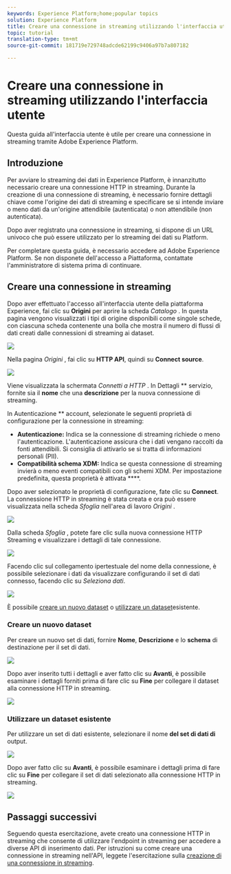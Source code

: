 ```yaml
---
keywords: Experience Platform;home;popular topics
solution: Experience Platform
title: Creare una connessione in streaming utilizzando l'interfaccia utente
topic: tutorial
translation-type: tm+mt
source-git-commit: 181719e729748adcde62199c9406a97b7a807182

---
```



# Creare una connessione in streaming utilizzando l&#39;interfaccia utente

Questa guida all&#39;interfaccia utente è utile per creare una connessione in streaming tramite Adobe Experience Platform.

## Introduzione

Per avviare lo streaming dei dati in Experience Platform, è innanzitutto necessario creare una connessione HTTP in streaming. Durante la creazione di una connessione di streaming, è necessario fornire dettagli chiave come l&#39;origine dei dati di streaming e specificare se si intende inviare o meno dati da un&#39;origine attendibile (autenticata) o non attendibile (non autenticata).

Dopo aver registrato una connessione in streaming, si dispone di un URL univoco che può essere utilizzato per lo streaming dei dati su Platform.

Per completare questa guida, è necessario accedere ad Adobe Experience Platform. Se non disponete dell&#39;accesso a Piattaforma, contattate l&#39;amministratore di sistema prima di continuare.

## Creare una connessione in streaming

Dopo aver effettuato l&#39;accesso all&#39;interfaccia utente della piattaforma Experience, fai clic su **Origini** per aprire la scheda *Catalogo* . In questa pagina vengono visualizzati i tipi di origine disponibili come singole schede, con ciascuna scheda contenente una bolla che mostra il numero di flussi di dati creati dalle connessioni di streaming ai dataset.

![](../images/streaming-ingestion/ui/click-sources.png)

Nella pagina *Origini* , fai clic su **HTTP API**, quindi su **Connect source**.

![](../images/streaming-ingestion/ui/click-connect-source.png)

Viene visualizzata la schermata *Connetti a HTTP* . In Dettagli ** servizio, fornite sia il **nome** che una **descrizione** per la nuova connessione di streaming.

In Autenticazione ** account, selezionate le seguenti proprietà di configurazione per la connessione in streaming:

- **Autenticazione:** Indica se la connessione di streaming richiede o meno l&#39;autenticazione. L&#39;autenticazione assicura che i dati vengano raccolti da fonti attendibili. Si consiglia di attivarlo se si tratta di informazioni personali (PII).
- **Compatibilità schema XDM:** Indica se questa connessione di streaming invierà o meno eventi compatibili con gli schemi XDM. Per impostazione predefinita, questa proprietà è attivata ****.

Dopo aver selezionato le proprietà di configurazione, fate clic su **Connect**. La connessione HTTP in streaming è stata creata e ora può essere visualizzata nella scheda *Sfoglia* nell&#39;area di lavoro *Origini* .

![](../images/streaming-ingestion/ui/http-sources-details.png)

Dalla scheda *Sfoglia* , potete fare clic sulla nuova connessione HTTP Streaming e visualizzare i dettagli di tale connessione.

![](../images/streaming-ingestion/ui/browse-sources.png)

Facendo clic sul collegamento ipertestuale del nome della connessione, è possibile selezionare i dati da visualizzare configurando il set di dati connesso, facendo clic su *Seleziona dati*.

![](../images/streaming-ingestion/ui/select-data.png)

È possibile [creare un nuovo dataset](#create-a-new-dataset) o [utilizzare un dataset](#use-an-existing-dataset)esistente.

### Creare un nuovo dataset

Per creare un nuovo set di dati, fornire **Nome**, **Descrizione** e lo **schema** di destinazione per il set di dati.

![](../images/streaming-ingestion/ui/create-new-dataset.png)

Dopo aver inserito tutti i dettagli e aver fatto clic su **Avanti**, è possibile esaminare i dettagli forniti prima di fare clic su **Fine** per collegare il dataset alla connessione HTTP in streaming.

![](../images/streaming-ingestion/ui/review-create-new-dataset.png)

### Utilizzare un dataset esistente

Per utilizzare un set di dati esistente, selezionare il nome **del set di dati di** output.

![](../images/streaming-ingestion/ui/use-existing-dataset.png)

Dopo aver fatto clic su **Avanti**, è possibile esaminare i dettagli prima di fare clic su **Fine** per collegare il set di dati selezionato alla connessione HTTP in streaming.

![](../images/streaming-ingestion/ui/review-existing-dataset.png)

## Passaggi successivi

Seguendo questa esercitazione, avete creato una connessione HTTP in streaming che consente di utilizzare l&#39;endpoint in streaming per accedere a diverse API di inserimento dati. Per istruzioni su come creare una connessione in streaming nell&#39;API, leggete l&#39;esercitazione sulla [creazione di una connessione in streaming](../tutorials/create-streaming-connection.md).
